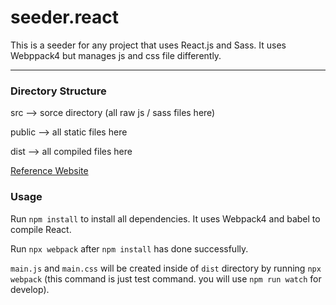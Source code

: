 # seeder.react

This is a seeder for any project that uses React.js and Sass.
It uses Webppack4 but manages js and css file differently.

<hr>

### Directory Structure

src --> sorce directory (all raw js / sass files here)

public --> all static files here

dist --> all compiled files here

[Reference Website](https://blog.usejournal.com/creating-a-react-app-from-scratch-f3c693b84658)

### Usage

Run `npm install` to install all dependencies.
It uses Webpack4 and babel to compile React.

Run `npx webpack` after `npm install` has done successfully.

`main.js` and `main.css` will be created inside of `dist` directory by running `npx webpack` (this command is just test command. you will use `npm run watch` for develop).
